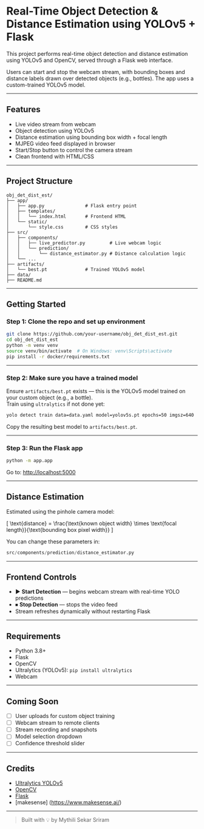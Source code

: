 # Real-Time Object Detection & Distance Estimation using YOLOv5 + Flask

This project performs real-time object detection and distance estimation using YOLOv5 and OpenCV, served through a Flask web interface.

Users can start and stop the webcam stream, with bounding boxes and distance labels drawn over detected objects (e.g., bottles). The app uses a custom-trained YOLOv5 model.

---

## Features

- Live video stream from webcam
- Object detection using YOLOv5
- Distance estimation using bounding box width + focal length
- MJPEG video feed displayed in browser
- Start/Stop button to control the camera stream
- Clean frontend with HTML/CSS

---

## Project Structure

```
obj_det_dist_est/
├── app/
│   ├── app.py               # Flask entry point
│   ├── templates/
│   │   └── index.html       # Frontend HTML
│   └── static/
│       └── style.css        # CSS styles
├── src/
│   ├── components/
│   │   ├── live_predictor.py         # Live webcam logic
│   │   └── prediction/
│   │       └── distance_estimator.py # Distance calculation logic
│   └── ...
├── artifacts/
│   └── best.pt              # Trained YOLOv5 model
├── data/
├── README.md
```

---

## Getting Started

### Step 1: Clone the repo and set up environment

```bash
git clone https://github.com/your-username/obj_det_dist_est.git
cd obj_det_dist_est
python -m venv venv
source venv/bin/activate  # On Windows: venv\Scripts\activate
pip install -r docker/requirements.txt
```

---

### Step 2: Make sure you have a trained model

Ensure `artifacts/best.pt` exists — this is the YOLOv5 model trained on your custom object (e.g., a bottle).  
Train using `ultralytics` if not done yet:

```bash
yolo detect train data=data.yaml model=yolov5s.pt epochs=50 imgsz=640
```

Copy the resulting best model to `artifacts/best.pt`.

---

### Step 3: Run the Flask app

```bash
python -m app.app
```

Go to: [http://localhost:5000](http://localhost:5000)

---

## Distance Estimation

Estimated using the pinhole camera model:

\[
\text{distance} = \frac{\text{known object width} \times \text{focal length}}{\text{bounding box pixel width}}
\]

You can change these parameters in:

```python
src/components/prediction/distance_estimator.py
```

---

## Frontend Controls

- ▶ **Start Detection** — begins webcam stream with real-time YOLO predictions
- ⏹ **Stop Detection** — stops the video feed
- Stream refreshes dynamically without restarting Flask

---

## Requirements

- Python 3.8+
- Flask
- OpenCV
- Ultralytics (YOLOv5): `pip install ultralytics`
- Webcam

---

## Coming Soon

- [ ] User uploads for custom object training
- [ ] Webcam stream to remote clients
- [ ] Stream recording and snapshots
- [ ] Model selection dropdown
- [ ] Confidence threshold slider

---

## Credits

- [Ultralytics YOLOv5](https://github.com/ultralytics/ultralytics)
- [OpenCV](https://opencv.org/)
- [Flask](https://flask.palletsprojects.com/)
- [makesense] (https://www.makesense.ai/)

---

> Built with 💡 by Mythili Sekar Sriram
